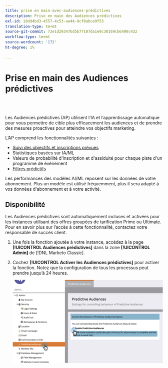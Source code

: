 ```yaml
---
title: prise en main-avec-audiences-prédictives
description: Prise en main des Audiences prédictives
exl-id: 18dd4bd3-4557-4c53-ae44-9cf8abce9f53
translation-type: tm+mt
source-git-commit: 72e1d29347bd5b77107da1e9c30169cb6490c432
workflow-type: tm+mt
source-wordcount: '172'
ht-degree: 1%

---
```


# Prise en main des Audiences prédictives

<br> 

Les Audiences prédictives (AP) utilisent l’IA et l’apprentissage automatique pour vous permettre de cible plus efficacement les audiences et de prendre des mesures proactives pour atteindre vos objectifs marketing.

L’AP comprend les fonctionnalités suivantes :

* [Suivi des objectifs et inscriptions prévues](/help/sky/understanding-goal-tracking-and-projected-registrations.md)
* Statistiques basées sur IA/ML
* Valeurs de probabilité d&#39;inscription et d&#39;assiduité pour chaque piste d&#39;un programme de événement
* [Filtres prédictifs](/help/sky/predictive-filters.md)

Les performances des modèles AI/ML reposent sur les données de votre abonnement. Plus un modèle est utilisé fréquemment, plus il sera adapté à vos données d&#39;abonnement et à votre activité.

## Disponibilité

Les Audiences prédictives sont automatiquement incluses et activées pour les instances utilisant des offres groupées de tarification Prime ou Ultimate. Pour en savoir plus sur l’accès à cette fonctionnalité, contactez votre responsable de succès client.

1. Une fois la fonction ajoutée à votre instance, accédez à la page **[!UICONTROL Audiences prédictives]** dans la zone **[!UICONTROL Admin]** de [!DNL Marketo Classic].

1. Cochez **[!UICONTROL Activer les Audiences prédictives]** pour activer la fonction. Notez que la configuration de tous les processus peut prendre jusqu’à 24 heures.

   ![Image un](/help/sky/assets/predictive-audiences/getting-started-with-predictive-audiences/getting-started-with-predictive-audiences-1.png)
